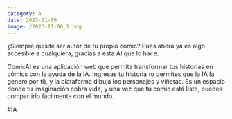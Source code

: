 ```yaml
--- 
category: A 
date: 2023-11-06 
image: /2023-11-06_1.png 
--- 
```


¿Siempre quisite ser autor de tu propio comic? Pues ahora ya es algo accesible a cualquiera, gracias a esta AI que lo hace. 

ComicAI es una aplicación web que permite transformar tus historias en cómics con la ayuda de la IA. Ingresas tu historia (o permites que la IA la genere por ti), y la plataforma dibuja los personajes y viñetas. Es un espacio donde tu imaginación cobra vida, y una vez que tu cómic está listo, puedes compartirlo fácilmente con el mundo.

#IA